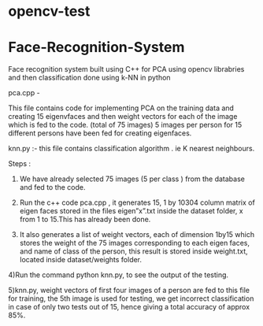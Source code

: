# opencv-test
# Face-Recognition-System
Face recognition system built using C++ for PCA using opencv librabries and then classification done using k-NN in python 


pca.cpp -

This file contains code for implementing PCA on the training data and creating 15 eigenvfaces and then weight vectors for each of the image which is fed to the code.
(total of 75 images) 5 images per person for 15 different persons have been fed for creating eigenfaces.

knn.py :-
 this file contains classification algorithm . ie K nearest neighbours. 


 Steps :
 1) We have already selected 75 images (5 per class ) from the database and fed to the code.
 2) Run the c++ code pca.cpp , it generates 15, 1 by 10304 column matrix of eigen faces
    stored in the files eigen”x”.txt inside the dataset folder, x from 1 to 15.This has already been done.

 3) It also generates a list of weight vectors, each of dimension 1by15 which stores the weight of the 75 images corresponding to each eigen faces, 
 and name of class of the person, this result is stored inside weight.txt, located inside dataset/weights folder.

4)Run the command python knn.py, to see the output of the testing. 

5)knn.py, weight vectors of first four images of a person are fed to this file for training, the 5th image is used for testing, 
we get incorrect classification in case of only two tests out of 15, hence giving a total accuracy of approx 85%. 

